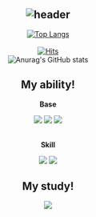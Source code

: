 <div align="center">
  
![header](https://capsule-render.vercel.app/api?type=waving&color=timeGradient&height=200&section=header&text=welcome%20to%20nahyun%20github&fontSize=50&animation=twinkling&fontAlignY=35)
---



[![Top Langs](https://github-readme-stats.vercel.app/api/top-langs/?username=nahyunee96&layout=pie)](https://github.com/anuraghazra/github-readme-stats)
<br /><br />
[![Hits](https://hits.seeyoufarm.com/api/count/incr/badge.svg?url=https%3A%2F%2Fgithub.com%2Fnahyunee96&count_bg=%23D74580&title_bg=%23555555&icon=&icon_color=%23E7E7E7&title=hits&edge_flat=false)](https://hits.seeyoufarm.com)
<br />
![Anurag's GitHub stats](https://github-readme-stats.vercel.app/api?username=nahyunee96&include_all_commits=true&show_icons=true&theme=dracula)
<br />

## My ability!

<div style="">
    <!-- Base -->
    <p><strong>Base</strong></p>
    <div>
        <img src="https://img.shields.io/badge/HTML5-E34F26?style=for-the-badge&logo=HTML5&logoColor=white"> 
        <img src="https://img.shields.io/badge/CSS3-1572B6?style=for-the-badge&logo=CSS3&logoColor=white"> 
        <img src="https://img.shields.io/badge/JavaScript-F7DF1E?style=for-the-badge&logo=JavaScript&logoColor=white"> 
    </div>
    <br />
    <!-- skills -->
    <p><strong>Skill</strong></p>
    <div>
        <img src="https://img.shields.io/badge/React-61DAFB?style=for-the-badge&logo=React&logoColor=white"> 
        <img src="https://img.shields.io/badge/Next.js-000000?style=for-the-badge&logo=Next.js&logoColor=white"> 
    </div>
</div>

## My study!

<div style="">
    <!-- Base -->
    <div>
       <a href="https://www.notion.so/nahyun96"><img src="https://img.shields.io/badge/Notion-000000?style=for-the-badge&logo=Notion&logoColor=white"></a>
    </div>
    
</div>


</div>
